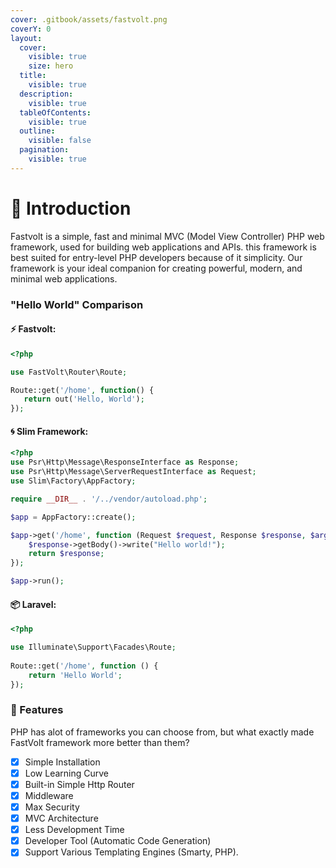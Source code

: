 ```yaml
---
cover: .gitbook/assets/fastvolt.png
coverY: 0
layout:
  cover:
    visible: true
    size: hero
  title:
    visible: true
  description:
    visible: true
  tableOfContents:
    visible: true
  outline:
    visible: false
  pagination:
    visible: true
---
```


# 👋 Introduction

Fastvolt is a simple, fast and minimal MVC (Model View Controller) PHP web framework, used for building web applications and APIs. this framework is best suited for entry-level PHP developers because of it simplicity. Our framework is your ideal companion for creating powerful, modern, and minimal web applications.

### "Hello World" Comparison

#### ⚡ Fastvolt:

```php
<?php

use FastVolt\Router\Route;

Route::get('/home', function() {
   return out('Hello, World');
});

```

#### 🌀 Slim Framework:

```php
<?php
use Psr\Http\Message\ResponseInterface as Response;
use Psr\Http\Message\ServerRequestInterface as Request;
use Slim\Factory\AppFactory;

require __DIR__ . '/../vendor/autoload.php';

$app = AppFactory::create();

$app->get('/home', function (Request $request, Response $response, $args) {
    $response->getBody()->write("Hello world!");
    return $response;
});

$app->run();
```

#### 📦 Laravel:

```php
<?php

use Illuminate\Support\Facades\Route;
 
Route::get('/home', function () {
    return 'Hello World';
});
```

### 🌟 Features

PHP has alot of frameworks you can choose from, but what exactly made FastVolt framework more better than them?

* [x] Simple Installation
* [x] Low Learning Curve
* [x] Built-in Simple Http Router
* [x] Middleware
* [x] Max Security
* [x] MVC Architecture
* [x] Less Development Time
* [x] Developer Tool (Automatic Code Generation)
* [x] Support Various Templating Engines (Smarty, PHP).
